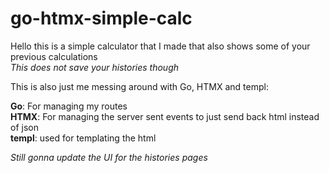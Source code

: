 # go-htmx-simple-calc


Hello this is a simple calculator that I made that also shows some of your previous calculations\
*This does not save your histories though*

This is also just me messing around with Go, HTMX and templ:

**Go**: For managing my routes\
**HTMX**: For managing the server sent events to just send back html instead of json\
**templ**: used for templating the html

*Still gonna update the UI for the histories pages*
